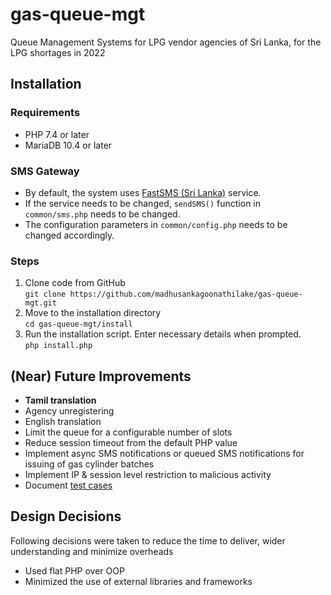 # gas-queue-mgt

Queue Management Systems for LPG vendor agencies of Sri Lanka, for the LPG shortages in 2022

## Installation

### Requirements

* PHP 7.4 or later
* MariaDB 10.4 or later

### SMS Gateway

* By default, the system uses [FastSMS (Sri Lanka)](https://fastsms.lk/) service.
* If the service needs to be changed, `sendSMS()` function in `common/sms.php` needs to be changed.
* The configuration parameters in `common/config.php` needs to be changed accordingly.

### Steps

1. Clone code from GitHub<br>
   `git clone https://github.com/madhusankagoonathilake/gas-queue-mgt.git`
2. Move to the installation directory<br>
   `cd gas-queue-mgt/install`
3. Run the installation script. Enter necessary details when prompted.<br>
   `php install.php`

## (Near) Future Improvements

* **Tamil translation**
* Agency unregistering
* English translation
* Limit the queue for a configurable number of slots
* Reduce session timeout from the default PHP value
* Implement async SMS notifications or queued SMS notifications for issuing of gas cylinder batches 
* Implement IP & session level restriction to malicious activity
* Document [test cases](docs/TEST-CASES.md)

## Design Decisions

Following decisions were taken to reduce the time to deliver, wider understanding and minimize overheads

* Used flat PHP over OOP
* Minimized the use of external libraries and frameworks
